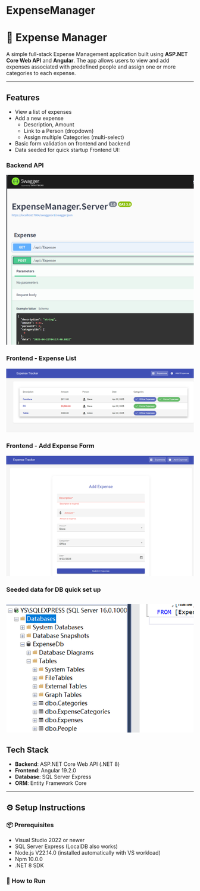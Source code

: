 # ExpenseManager
# 💸 Expense Manager

A simple full-stack Expense Management application built using **ASP.NET Core Web API** and **Angular**. The app allows users to view and add expenses associated with predefined people and assign one or more categories to each expense.

---

## Features

- View a list of expenses
- Add a new expense
  - Description, Amount
  - Link to a Person (dropdown)
  - Assign multiple Categories (multi-select)
- Basic form validation on frontend and backend
- Data seeded for quick startup
Frontend UI:
### Backend API
![Backend](backend1.png)

### Frontend - Expense List
![Frontend Form](frontend2.png)

### Frontend - Add Expense Form
![Frontend List](frontend1.png)

### Seeded data for DB quick set up
![Db](db.png)
---

## Tech Stack

- **Backend**: ASP.NET Core Web API (.NET 8)
- **Frontend**: Angular 19.2.0
- **Database**: SQL Server Express
- **ORM**: Entity Framework Core

---

## ⚙️ Setup Instructions

### 📦 Prerequisites

- Visual Studio 2022 or newer
- SQL Server Express (LocalDB also works)
- Node.js V22.14.0 (installed automatically with VS workload)
- Npm 10.0.0
- .NET 8 SDK


### 🧪 How to Run
